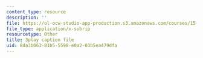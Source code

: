 ```yaml
---
content_type: resource
description: ''
file: https://ol-ocw-studio-app-production.s3.amazonaws.com/courses/15-401-finance-theory-i-fall-2008/8da3b06381b55598e0a203b5ea479dfa_JE80wLNIhjE.srt
file_type: application/x-subrip
resourcetype: Other
title: 3play caption file
uid: 8da3b063-81b5-5598-e0a2-03b5ea479dfa
---
```

